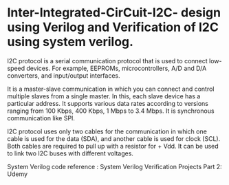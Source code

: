 # Inter-Integrated-CirCuit-I2C- design using Verilog and Verification of I2C using system verilog.
I2C protocol is a serial communication protocol that is used to connect low-speed devices. For example, EEPROMs, microcontrollers, A/D and D/A converters, and input/output interfaces.


It is a master-slave communication in which you can connect and control multiple slaves from a single master. In this, each slave device has a particular address. It supports various data rates according to versions ranging from 100 Kbps, 400 Kbps, 1 Mbps to 3.4 Mbps. It is synchronous communication like SPI.


I2C protocol uses only two cables for the communication in which one cable is used for the data (SDA), and another cable is used for clock (SCL). Both cables are required to pull up with a resistor for + Vdd. It can be used to link two I2C buses with different voltages.


System Verilog code reference : System Verilog Verification Projects Part 2: Udemy
